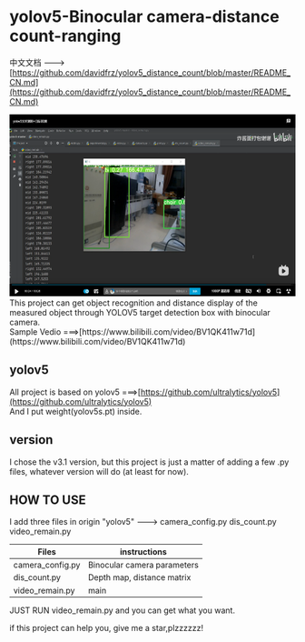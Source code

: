 # yolov5-Binocular camera-distance count-ranging
中文文档 --->[https://github.com/davidfrz/yolov5_distance_count/blob/master/README_CN.md](https://github.com/davidfrz/yolov5_distance_count/blob/master/README_CN.md)<br>
<div align="left"> <img src="./pic/1.png" height="320"> </div>
This project can get object recognition and distance display of the measured object through YOLOV5 target detection box with binocular camera.<br>
Sample Vedio ===>[https://www.bilibili.com/video/BV1QK411w71d](https://www.bilibili.com/video/BV1QK411w71d)<br>

## yolov5
All project is based on yolov5 ===>[https://github.com/ultralytics/yolov5](https://github.com/ultralytics/yolov5)<br>
And I put weight(yolov5s.pt)  inside.

## version
I chose the v3.1 version, but this project is just a matter of adding a few .py files, whatever version will do (at least for now).

## HOW TO USE
I add three files in origin "yolov5" --->
camera_config.py
dis_count.py
video_remain.py

|Files|instructions|
|----|----|
|camera_config.py|Binocular camera parameters|
|dis_count.py|Depth map, distance matrix|
|video_remain.py|main|

JUST RUN video_remain.py and you can get what you want.

if this project can help you, give me a star,plzzzzzz! 
